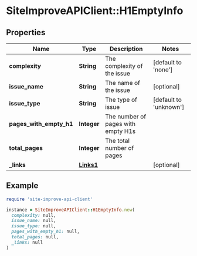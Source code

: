 # SiteImproveAPIClient::H1EmptyInfo

## Properties

| Name | Type | Description | Notes |
| ---- | ---- | ----------- | ----- |
| **complexity** | **String** | The complexity of the issue | [default to &#39;none&#39;] |
| **issue_name** | **String** | The name of the issue | [optional] |
| **issue_type** | **String** | The type of issue | [default to &#39;unknown&#39;] |
| **pages_with_empty_h1** | **Integer** | The number of pages with empty H1s |  |
| **total_pages** | **Integer** | The total number of pages |  |
| **_links** | [**Links1**](Links1.md) |  | [optional] |

## Example

```ruby
require 'site-improve-api-client'

instance = SiteImproveAPIClient::H1EmptyInfo.new(
  complexity: null,
  issue_name: null,
  issue_type: null,
  pages_with_empty_h1: null,
  total_pages: null,
  _links: null
)
```

